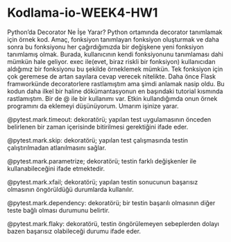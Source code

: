 # Kodlama-io-WEEK4-HW1

Python’da Decorator Ne İşe Yarar?
Python ortamında decorator tanımlamak için örnek kod. Amaç, fonksiyon tanımlayan fonksiyon oluşturmak ve daha sonra bu fonksiyonu her çağırdığımızda bir değişkene yeni fonksiyon tanımlamış olmak. Burada, kullanıcının kendi fonksiyonunu tanımlaması dahi mümkün hale geliyor. exec ile(evet, biraz riskli bir fonksiyon) kullanıcıdan aldığımız bir fonksiyonu bu şekilde örneklemek mümkün. Tek fonksiyon için çok geremese de artan sayılara cevap verecek nitelikte. Daha önce Flask framworkünde decoratorlere rastlamıştım ama şimdi anlamak nasip oldu. Bu kodun daha ilkel bir haline dökümantasyonun en başındaki tutorial kısmında rastlamıştım. Bir de @ ile bir kullanımı var. Etkin kullandığımda onun örnek programını da eklemeyi düşünüyorum. Umarım işinize yarar.


@pytest.mark.timeout: dekoratörü; yapılan test uygulamasının önceden belirlenen bir zaman içerisinde bitirilmesi gerektiğini ifade eder.

@pytest.mark.skip: dekoratörü; yapılan test çalışmasında testin çalıştırılmadan atlanılmasını sağlar.

@pytest.mark.parametrize; dekoratörü; testin farklı değişkenler ile kullanabileceğini ifade etmektedir.

@pytest.mark.xfail; dekoratörü; yapılan testin sonucunun başarısız olmasının öngörüldüğü durumlarda kullanılır.

@pytest.mark.dependency: dekoratörü; bir testin başarılı olmasının diğer teste bağlı olması durumunu belirtir.

@pytest.mark.flaky: dekoratörü, testin öngörülemeyen sebeplerden dolayı bazen başarısız olabileceği durumu ifade eder.

